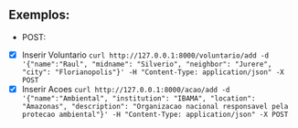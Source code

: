 

## Exemplos:

- POST: 

- [x] Inserir Voluntario `curl http://127.0.0.1:8000/voluntario/add -d '{"name":"Raul", "midname": "Silverio", "neighbor": "Jurere", "city": "Florianopolis"}' -H "Content-Type: application/json" -X POST`
- [x] Inserir Acoes `curl http://127.0.0.1:8000/acao/add -d '{"name":"Ambiental", "institution": "IBAMA", "location": "Amazonas", "description": "Organizacao nacional responsavel pela protecao ambiental"}' -H "Content-Type: application/json" -X POST`